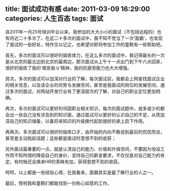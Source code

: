 title: 面试成功有感
date: 2011-03-09 16:29:00
categories: 人生百态
tags: 面试
---
自2011年一月25号培训毕业以来，我参加的大大小小的面试（不包括远程的）也有将近二十多次了，在这二十多次的面试中，我不知不觉当了一次‘面霸’，也发现了面试的一些好处，特作文以记之，也希望对即将参加工作的童鞋有一些帮助吧。

首先，多次的面试可以很好的锻炼体力，在这么多次的面试中，我记得最长的一次是从北京的最北边到北京的最南边，那次面试从上午十一点出门到下午六点回家，很好的锻炼了我的‘艰苦奋斗’精神，我的抗疲劳能力也大大增强。

其次，多次的面试可以加深对行业的了解，每次面试前，我都会上网查找面试企业的相关信息，以及该企业的优势与发展空间，甚至是我面试的岗位的发展空间，通过多次的面试，对网站开发行业有了更深层次的了解，对自己的职业定位更加明确。

再次，多次的面试可以更好的巩固职业相关知识，每次的面试题中，或多或少的都会出一些自己没有涉及到的知识面，通过面试可以更好的认识自己的不足，从而加深自己的知识储备，以备将来知识的升级换代起到很好的承上启下作用。

再再次，多次面试可以很好的锻炼口才，由开始的内向不敢说到最后的侃侃而谈，甚至是主动挑起话题；这些都是面试时意想不到的收获；

另外面试最重要的一点，就是认清自己的能力、价值和升值空间，不要因为怕没工作而不知所措的降低自己的身价，坚持自己的薪金要求，不仅仅是对自己能力的肯定，有时候还会换来HR的青睐有加，获得意想不到的收获。

呵呵，以上都是一些经验心得，在我看来，面霸其实是最了解行业的人之一。

最后，预祝我和童鞋们都能找到一份称心如意的工作。

